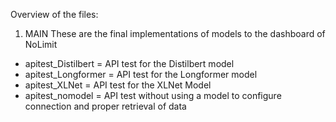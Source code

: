 Overview of the files:

1. MAIN
These are the final implementations of models to the dashboard of NoLimit
* apitest_Distilbert = API test for the Distilbert model
* apitest_Longformer = API test for the Longformer model
* apitest_XLNet = API test for the XLNet Model
* apitest_nomodel = API test without using a model to configure connection and proper retrieval of data

